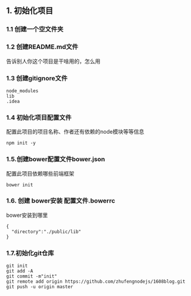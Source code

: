 ## 1. 初始化项目
### 1.1 创建一个空文件夹
### 1.2 创建README.md文件
告诉别人你这个项目是干啥用的，怎么用
### 1.3 创建gitignore文件
```
node_modules
lib
.idea
```
### 1.4 初始化项目配置文件
配置此项目的项目名称、作者还有依赖的node模块等等信息
```
npm init -y
```
### 1.5.创建bower配置文件bower.json
配置此项目依赖哪些前端框架
```
bower init
```

### 1.6. 创建 bower安装 配置文件.bowerrc
bower安装到哪里
```
{
  "directory":"./public/lib"
}
```

### 1.7.初始化git仓库
```
git init 
git add -A
git commit -m"init"
git remote add origin https://github.com/zhufengnodejs/1608blog.git
git push -u origin master
```